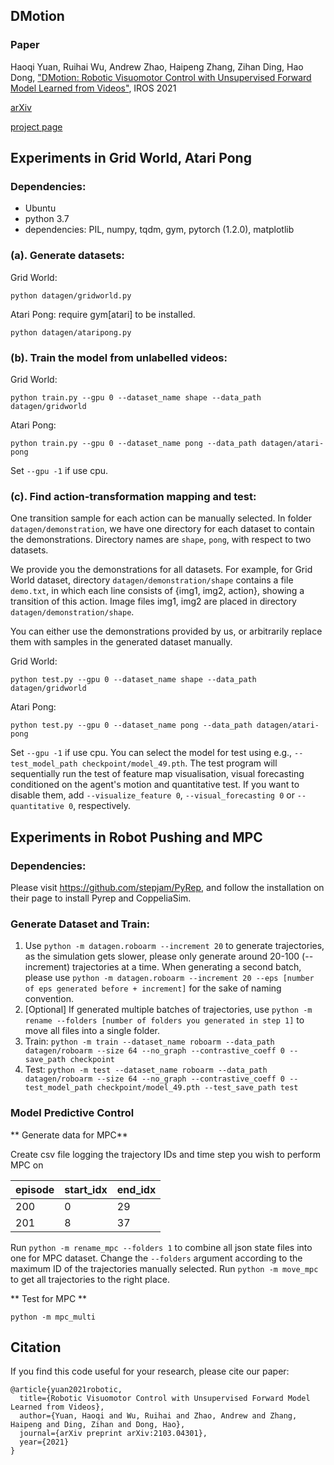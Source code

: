 ## DMotion
### Paper

Haoqi Yuan, Ruihai Wu, Andrew Zhao, Haipeng Zhang, Zihan Ding, Hao Dong, ["DMotion: Robotic Visuomotor Control with Unsupervised Forward Model Learned from Videos"](https://arxiv.org/abs/2103.04301), IROS 2021

[arXiv](https://arxiv.org/abs/2103.04301) 

[project page](https://hyperplane-lab.github.io/dmotion/)

## Experiments in Grid World, Atari Pong

### Dependencies:
- Ubuntu 
- python 3.7
- dependencies: PIL, numpy, tqdm, gym, pytorch (1.2.0), matplotlib


### (a). Generate datasets:
Grid World: 

`python datagen/gridworld.py`

Atari Pong:  require gym[atari] to be installed. 

`python datagen/ataripong.py `


### (b). Train the model from unlabelled videos:

Grid World: 

`python train.py --gpu 0 --dataset_name shape --data_path datagen/gridworld`

Atari Pong: 

`python train.py --gpu 0 --dataset_name pong --data_path datagen/atari-pong`

Set `--gpu -1` if use cpu. 

### (c). Find action-transformation mapping and test:
One transition sample for each action can be manually selected. In folder `datagen/demonstration`, 
we have one directory for each dataset to contain the demonstrations. Directory names are `shape`, `pong`, with respect to two datasets.

We provide you the demonstrations for all datasets. For example, for Grid World dataset, directory `datagen/demonstration/shape` contains a file `demo.txt`, in which each line consists of {img1, img2, action}, showing a transition of this action. Image files img1, img2 are placed in directory `datagen/demonstration/shape`. 

 You can either use the demonstrations provided by us, or arbitrarily replace them with samples in the generated dataset manually. 


Grid World: 

`python test.py --gpu 0 --dataset_name shape --data_path datagen/gridworld`

Atari Pong: 

`python test.py --gpu 0 --dataset_name pong --data_path datagen/atari-pong`

Set `--gpu -1` if use cpu. You can select the model for test using e.g., `--test_model_path checkpoint/model_49.pth`. 
The test program will sequentially run the test of feature map visualisation, visual forecasting conditioned on the agent's motion and quantitative test. If you want to disable them, add `--visualize_feature 0`, `--visual_forecasting 0` or `--quantitative 0`, respectively.


## Experiments in Robot Pushing and MPC

### Dependencies:

Please visit https://github.com/stepjam/PyRep, and follow the installation on their page to install Pyrep and CoppeliaSim.

### Generate Dataset and Train:

1. Use `python -m datagen.roboarm --increment 20` to generate trajectories, as the simulation gets slower, please only generate around 20-100 (--increment) trajectories at a time. When generating a second batch, please use `python -m datagen.roboarm --increment 20 --eps [number of eps generated before + increment]` for the sake of naming convention.
2. [Optional] If generated multiple batches of trajectories, use `python -m rename --folders [number of folders you generated in step 1]` to move all files into a single folder.
3. Train: `python -m train --dataset_name roboarm --data_path datagen/roboarm --size 64 --no_graph --contrastive_coeff 0 --save_path checkpoint`
4. Test: `python -m test --dataset_name roboarm --data_path datagen/roboarm --size 64 --no_graph --contrastive_coeff 0 --test_model_path checkpoint/model_49.pth --test_save_path test`

### Model Predictive Control

** Generate data for MPC**

Create csv file logging the trajectory IDs and time step you wish to perform MPC on  


   | episode | start_idx | end_idx |
   | ------- | --------- | ------- |
   | 200     | 0         | 29      |
   | 201     | 8         | 37      |

Run `python -m rename_mpc --folders 1` to combine all json state files into one for MPC dataset. Change the `--folders` argument according to the maximum ID of the trajectories manually selected. Run `python -m move_mpc` to get all trajectories to the right place.

** Test for MPC **

 `python -m mpc_multi`
 
 
## Citation

If you find this code useful for your research, please cite our paper:

```
@article{yuan2021robotic,
  title={Robotic Visuomotor Control with Unsupervised Forward Model Learned from Videos},
  author={Yuan, Haoqi and Wu, Ruihai and Zhao, Andrew and Zhang, Haipeng and Ding, Zihan and Dong, Hao},
  journal={arXiv preprint arXiv:2103.04301},
  year={2021}
}
```
